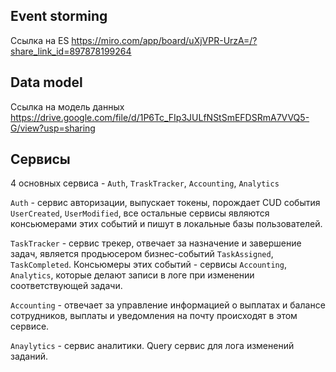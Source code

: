 ## Event storming

Ссылка на ES 
https://miro.com/app/board/uXjVPR-UrzA=/?share_link_id=897878199264

## Data model

Ссылка на модель данных
https://drive.google.com/file/d/1P6Tc_FIp3JULfNStSmEFDSRmA7VVQ5-G/view?usp=sharing

## Сервисы

4 основных сервиса - `Auth`, `TraskTracker`, `Accounting`, `Analytics`

`Auth` - сервис авторизации, выпускает токены, порождает CUD события `UserCreated`, `UserModified`,
все остальные сервисы являются консьюмерами этих событий и пишут в локальные базы пользователей.

`TaskTracker` - сервис трекер, отвечает за назначение и завершение задач, является продьюсером бизнес-событий 
`TaskAssigned`, `TaskCompleted`. Консьюмеры этих событий - сервисы `Accounting`, `Analytics`, которые делают
записи в логе при изменении соответствующей задачи.

`Accounting` - отвечает за управление информацией о выплатах и балансе сотрудников, выплаты и уведомления на почту
происходят в этом сервисе.

`Anaylytics` - сервис аналитики. Query сервис для лога изменений заданий.